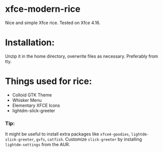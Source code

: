 # xfce-modern-rice
Nice and simple Xfce rice.
Tested on Xfce 4.16.

# Installation:
Unzip it in the home directory, overwrite files as necessary. Preferably from tty.

# Things used for rice:
- Colloid GTK Theme
- Whisker Menu
- Elementary XFCE Icons
- lightdm-slick-greeter

### Tip:
It might be useful to install extra packages like `xfce4-goodies`, `lightdm-slick-greeter`, `gvfs`, `catfish`.
Customize `slick-greeter` by installing `lightdm-settings` from the AUR.
